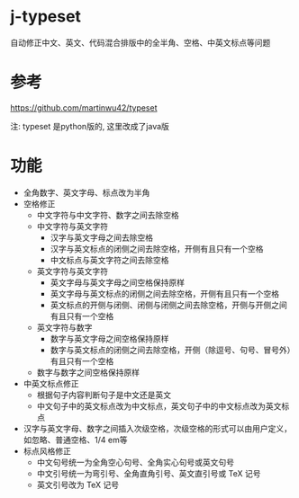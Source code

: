 # j-typeset
自动修正中文、英文、代码混合排版中的全半角、空格、中英文标点等问题

# 参考 
https://github.com/martinwu42/typeset

注: typeset 是python版的, 这里改成了java版

# 功能
* 全角数字、英文字母、标点改为半角
* 空格修正
  * 中文字符与中文字符、数字之间去除空格
  * 中文字符与英文字符
    * 汉字与英文字母之间去除空格
    * 汉字与英文标点的闭侧之间去除空格，开侧有且只有一个空格
    * 中文标点与英文字符之间去除空格
  * 英文字符与英文字符
    * 英文字母与英文字母之间空格保持原样
    * 英文字母与英文标点的闭侧之间去除空格，开侧有且只有一个空格
    * 英文标点的开侧与闭侧、闭侧与闭侧之间去除空格，开侧与开侧之间有且只有一个空格
  * 英文字符与数字
    * 数字与英文字母之间空格保持原样
    * 数字与英文标点的闭侧之间去除空格，开侧（除逗号、句号、冒号外）有且只有一个空格
  * 数字与数字之间空格保持原样
* 中英文标点修正
  * 根据句子内容判断句子是中文还是英文
  * 中文句子中的英文标点改为中文标点，英文句子中的中文标点改为英文标点
* 汉字与英文字母、数字之间插入次级空格，次级空格的形式可以由用户定义，如忽略、普通空格、1/4 em等
* 标点风格修正
  * 中文句号统一为全角空心句号、全角实心句号或英文句号
  * 中文引号统一为弯引号、全角直角引号、英文直引号或 TeX 记号
  * 英文引号改为 TeX 记号
  